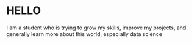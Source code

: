 <H1>HELLO</H1>
<p>I am a student who is trying to grow my skills, improve my projects, and generally learn more about this world, especially data science </p>


<!---
RadicalOnion/RadicalOnion is a ✨ special ✨ repository because its `README.md` (this file) appears on your GitHub profile.
You can click the Preview link to take a look at your changes.
--->
